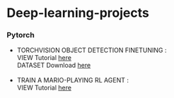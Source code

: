 # Deep-learning-projects

### Pytorch

- TORCHVISION OBJECT DETECTION FINETUNING :<br>
   VIEW Tutorial [here](https://pytorch.org/tutorials/intermediate/torchvision_tutorial.html)<br>
   DATASET Download [here](https://www.cis.upenn.edu/~jshi/ped_html/PennFudanPed.zip)<br><br>
- TRAIN A MARIO-PLAYING RL AGENT : <br>
    VIEW Tutorial [here](https://pytorch.org/tutorials/intermediate/mario_rl_tutorial.html)<br>

